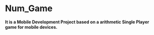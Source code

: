 # Num_Game
<b>It is a Mobile Development Project based on a arithmetic Single Player game for mobile devices.</b>
